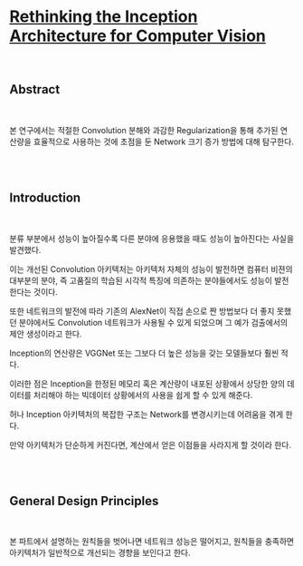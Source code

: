 # [Rethinking the Inception Architecture for Computer Vision](https://arxiv.org/pdf/1512.00567.pdf)

<br>

## Abstract

<br>

본 연구에서는 적절한 Convolution 분해와 과감한 Regularization을 통해 추가된 연산량을 효율적으로 사용하는 것에 초점을 둔 Network 크기 증가 방법에 대해 탐구한다.


<br>
<br>

## Introduction

<br>

분류 부분에서 성능이 높아질수록 다른 분야에 응용했을 때도 성능이 높아진다는 사실을 발견했다.

이는 개선된 Convolution 아키텍처는 아키텍처 자체의 성능이 발전하면 컴퓨터 비젼의 대부분의 분야, 즉 고품질의 학습된 시각적 특징에 의존하는 분야들에서도 성능이 발전한다는 것이다.

또한 네트워크의 발전에 따라 기존의 AlexNet이 직접 손으로 짠 방법보다 더 좋지 못했던 분야에서도 Convolution 네트워크가 사용될 수 있게 되었으며 그 예가 검출에서의 제안 생성이라고 한다.

Inception의 연산량은 VGGNet 또는 그보다 더 높은 성능을 갖는 모델들보다 훨씬 적다.

이러한 점은 Inception을 한정된 메모리 혹은 계산량이 내포된 상황에서 상당한 양의 데이터를 처리해야 하는 빅데이터 상황에서의 사용을 쉽게 할 수 있게 해준다.

허나 Inception 아키텍처의 복잡한 구조는 Network를 변경시키는데 어려움을 겪게 한다.

만약 아키텍처가 단순하게 커진다면, 계산에서 얻은 이점들을 사라지게 할 것이라 한다.

<br>
<br>

## General Design Principles

<br>

본 파트에서 설명하는 원칙들을 벗어나면 네트워크 성능은 떨어지고, 원칙들을 충족하면 아키텍처가 일반적으로 개선되는 경향을 보인다고 한다.